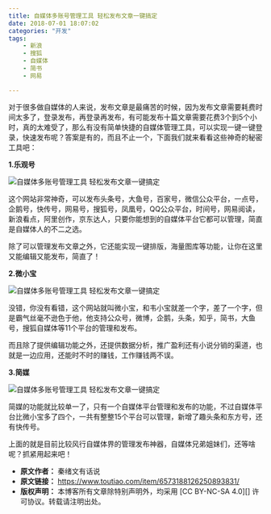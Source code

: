 ```yaml
---
title: 自媒体多账号管理工具 轻松发布文章一键搞定
date: 2018-07-01 18:07:02
categories: "开发"
tags:
	- 新浪
	- 搜狐
	- 自媒体
	- 简书
	- 网易

---
```


对于很多做自媒体的人来说，发布文章是最痛苦的时候，因为发布文章需要耗费时间太多了，登录发布，再登录再发布，有可能发布十篇文章需要花费3个到5个小时，真的太难受了，那么有没有简单快捷的自媒体管理工具，可以实现一键一键登录，快速发布呢？答案是有的，而且不止一个，下面我们就来看看这些神奇的秘密工具吧：

**1.乐观号**

![自媒体多账号管理工具 轻松发布文章一键搞定][I3Q2-EUUQ-YQ3Q.jpg]

这个网站非常神奇，可以发布头条号，大鱼号，百家号，微信公众平台，一点号，企鹅号，快传号，网易号，搜狐号，凤凰号，QQ公众平台，时间号，网易阅读，新浪看点，阿里创作，京东达人，只要你能想到的自媒体平台它都可以管理，简直是自媒体人的不二之选。

除了可以管理发布文章之外，它还能实现一键排版，海量图库等功能，让你在这里又能编辑又能发布，简直了！

**2.微小宝**

![自媒体多账号管理工具 轻松发布文章一键搞定][QI2E-7J36-JBQY.jpg]

没错，你没有看错，这个网站就叫微小宝，和韦小宝就差一个字，差了一个字，但是霸气丝毫不逊色于他，他支持公众号，微博，企鹅，头条，知乎，简书，大鱼号，搜狐自媒体等11个平台的管理和发布。

而且除了提供编辑功能之外，还提供数据分析，推广盈利还有小说分销的渠道，也就是一边应用，还能时不时的赚钱，工作赚钱两不误。

**3.简媒**

![自媒体多账号管理工具 轻松发布文章一键搞定][YMNR-F3ZM-VZFY.jpg]

简媒的功能就比较单一了，只有一个自媒体平台管理和发布的功能，不过自媒体平台比微小宝多了四个，一共有整整15个平台可以管理，新增了趣头条和东方号，还有快传号。

上面的就是目前比较风行自媒体界的管理发布神器，自媒体兄弟姐妹们，还等啥呢？抓紧用起来吧！


[I3Q2-EUUQ-YQ3Q.jpg]: /pro/os/crawler/I3Q2-EUUQ-YQ3Q.jpg
[QI2E-7J36-JBQY.jpg]: /pro/os/crawler/QI2E-7J36-JBQY.jpg
[YMNR-F3ZM-VZFY.jpg]: /pro/os/crawler/YMNR-F3ZM-VZFY.jpg
 *  **原文作者：** 秦绪文有话说
 *  **原文链接：** https://www.toutiao.com/item/6573188126250893831/
 *  **版权声明：** 本博客所有文章除特别声明外，均采用 [CC BY-NC-SA 4.0][] 许可协议。转载请注明出处。